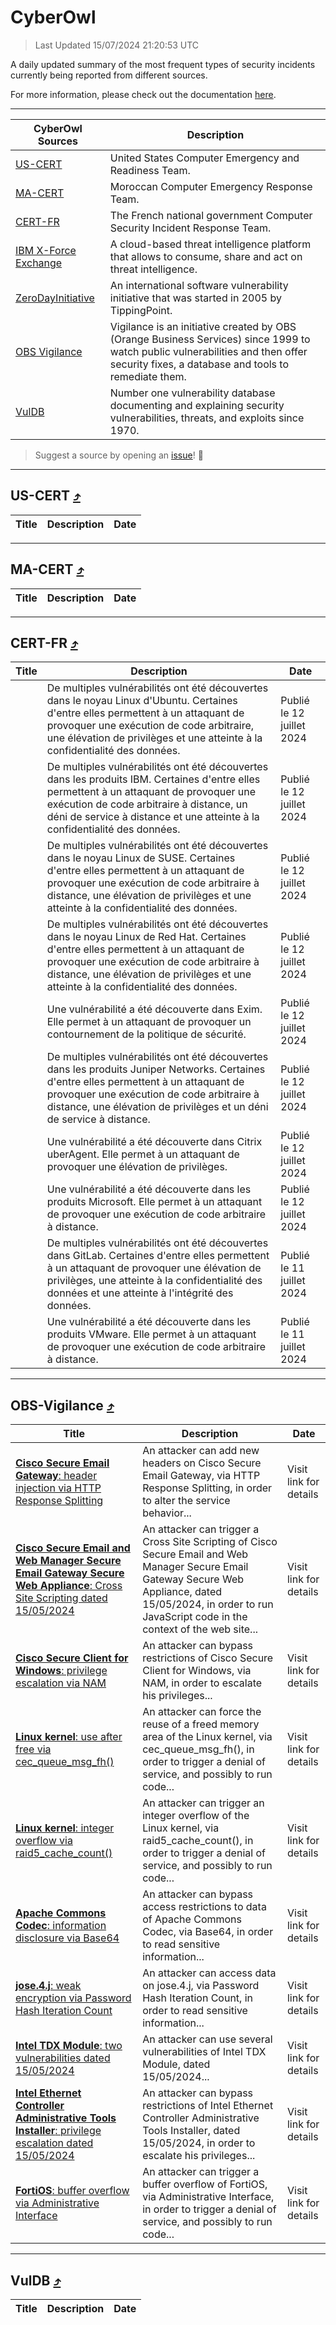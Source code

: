 
 <div id='top'></div>

# CyberOwl

 > Last Updated 15/07/2024 21:20:53 UTC
 
 A daily updated summary of the most frequent types of security incidents currently being reported from different sources.
 
 For more information, please check out the documentation [here](./docs/README.md).
 
 ---
 |CyberOwl Sources|Description|
 |---|---|
 |[US-CERT](#us-cert-arrow_heading_up)|United States Computer Emergency and Readiness Team.|
 |[MA-CERT](#ma-cert-arrow_heading_up)|Moroccan Computer Emergency Response Team.|
 |[CERT-FR](#cert-fr-arrow_heading_up)|The French national government Computer Security Incident Response Team.|
 |[IBM X-Force Exchange](#ibmcloud-arrow_heading_up)|A cloud-based threat intelligence platform that allows to consume, share and act on threat intelligence.|
 |[ZeroDayInitiative](#zerodayinitiative-arrow_heading_up)|An international software vulnerability initiative that was started in 2005 by TippingPoint.|
 |[OBS Vigilance](#obs-vigilance-arrow_heading_up)|Vigilance is an initiative created by OBS (Orange Business Services) since 1999 to watch public vulnerabilities and then offer security fixes, a database and tools to remediate them.|
 |[VulDB](#vuldb-arrow_heading_up)|Number one vulnerability database documenting and explaining security vulnerabilities, threats, and exploits since 1970.|
 
 > Suggest a source by opening an [issue](https://github.com/karimhabush/cyberowl/issues)! :raised_hands:
 ---

## US-CERT [:arrow_heading_up:](#cyberowl)

 |Title|Description|Date|
 |---|---|---|
 
 ---

## MA-CERT [:arrow_heading_up:](#cyberowl)

 |Title|Description|Date|
 |---|---|---|
 
 ---

## CERT-FR [:arrow_heading_up:](#cyberowl)

 |Title|Description|Date|
 |---|---|---|
 |[](https://www.cert.ssi.gouv.fr/avis/CERTFR-2024-AVI-0580/)|De multiples vulnérabilités ont été découvertes dans le noyau Linux d'Ubuntu. Certaines d'entre elles permettent à un attaquant de provoquer une exécution de code arbitraire, une élévation de privilèges et une atteinte à la confidentialité des données.|Publié le 12 juillet 2024|
 |[](https://www.cert.ssi.gouv.fr/avis/CERTFR-2024-AVI-0579/)|De multiples vulnérabilités ont été découvertes dans les produits IBM. Certaines d'entre elles permettent à un attaquant de provoquer une exécution de code arbitraire à distance, un déni de service à distance et une atteinte à la confidentialité des données.|Publié le 12 juillet 2024|
 |[](https://www.cert.ssi.gouv.fr/avis/CERTFR-2024-AVI-0578/)|De multiples vulnérabilités ont été découvertes dans le noyau Linux de SUSE. Certaines d'entre elles permettent à un attaquant de provoquer une exécution de code arbitraire à distance, une élévation de privilèges et une atteinte à la confidentialité des données.|Publié le 12 juillet 2024|
 |[](https://www.cert.ssi.gouv.fr/avis/CERTFR-2024-AVI-0577/)|De multiples vulnérabilités ont été découvertes dans le noyau Linux de Red Hat. Certaines d'entre elles permettent à un attaquant de provoquer une exécution de code arbitraire à distance, une élévation de privilèges et une atteinte à la confidentialité des données.|Publié le 12 juillet 2024|
 |[](https://www.cert.ssi.gouv.fr/avis/CERTFR-2024-AVI-0576/)|Une vulnérabilité a été découverte dans Exim. Elle permet à un attaquant de provoquer un contournement de la politique de sécurité.|Publié le 12 juillet 2024|
 |[](https://www.cert.ssi.gouv.fr/avis/CERTFR-2024-AVI-0575/)|De multiples vulnérabilités ont été découvertes dans les produits Juniper Networks. Certaines d'entre elles permettent à un attaquant de provoquer une exécution de code arbitraire à distance, une élévation de privilèges et un déni de service à distance.|Publié le 12 juillet 2024|
 |[](https://www.cert.ssi.gouv.fr/avis/CERTFR-2024-AVI-0574/)|Une vulnérabilité a été découverte dans Citrix uberAgent. Elle permet à un attaquant de provoquer une élévation de privilèges.|Publié le 12 juillet 2024|
 |[](https://www.cert.ssi.gouv.fr/avis/CERTFR-2024-AVI-0573/)|Une vulnérabilité a été découverte dans les produits Microsoft. Elle permet à un attaquant de provoquer une exécution de code arbitraire à distance.|Publié le 12 juillet 2024|
 |[](https://www.cert.ssi.gouv.fr/avis/CERTFR-2024-AVI-0572/)|De multiples vulnérabilités ont été découvertes dans GitLab. Certaines d'entre elles permettent à un attaquant de provoquer une élévation de privilèges, une atteinte à la confidentialité des données et une atteinte à l'intégrité des données.|Publié le 11 juillet 2024|
 |[](https://www.cert.ssi.gouv.fr/avis/CERTFR-2024-AVI-0571/)|Une vulnérabilité a été découverte dans les produits VMware. Elle permet à un attaquant de provoquer une exécution de code arbitraire à distance.|Publié le 11 juillet 2024|
 
 ---

## OBS-Vigilance [:arrow_heading_up:](#cyberowl)

 |Title|Description|Date|
 |---|---|---|
 |[<a href="https://vigilance.fr/vulnerability/Cisco-Secure-Email-Gateway-header-injection-via-HTTP-Response-Splitting-44317" class="noirorange"><b>Cisco Secure Email Gateway</b>: header injection via HTTP Response Splitting</a>](https://vigilance.fr/vulnerability/Cisco-Secure-Email-Gateway-header-injection-via-HTTP-Response-Splitting-44317)|An attacker can add new headers on Cisco Secure Email Gateway, via HTTP Response Splitting, in order to alter the service behavior...|Visit link for details|
 |[<a href="https://vigilance.fr/vulnerability/Cisco-Secure-Email-and-Web-Manager-Secure-Email-Gateway-Secure-Web-Appliance-Cross-Site-Scripting-dated-15-05-2024-44316" class="noirorange"><b>Cisco Secure Email and Web Manager  Secure Email Gateway  Secure Web Appliance</b>: Cross Site Scripting dated 15/05/2024</a>](https://vigilance.fr/vulnerability/Cisco-Secure-Email-and-Web-Manager-Secure-Email-Gateway-Secure-Web-Appliance-Cross-Site-Scripting-dated-15-05-2024-44316)|An attacker can trigger a Cross Site Scripting of Cisco Secure Email and Web Manager  Secure Email Gateway  Secure Web Appliance, dated 15/05/2024, in order to run JavaScript code in the context of the web site...|Visit link for details|
 |[<a href="https://vigilance.fr/vulnerability/Cisco-Secure-Client-for-Windows-privilege-escalation-via-NAM-44315" class="noirorange"><b>Cisco Secure Client for Windows</b>: privilege escalation via NAM</a>](https://vigilance.fr/vulnerability/Cisco-Secure-Client-for-Windows-privilege-escalation-via-NAM-44315)|An attacker can bypass restrictions of Cisco Secure Client for Windows, via NAM, in order to escalate his privileges...|Visit link for details|
 |[<a href="https://vigilance.fr/vulnerability/Linux-kernel-use-after-free-via-cec-queue-msg-fh-44312" class="noirorange"><b>Linux kernel</b>: use after free via cec_queue_msg_fh()</a>](https://vigilance.fr/vulnerability/Linux-kernel-use-after-free-via-cec-queue-msg-fh-44312)|An attacker can force the reuse of a freed memory area of the Linux kernel, via cec_queue_msg_fh(), in order to trigger a denial of service, and possibly to run code...|Visit link for details|
 |[<a href="https://vigilance.fr/vulnerability/Linux-kernel-integer-overflow-via-raid5-cache-count-44311" class="noirorange"><b>Linux kernel</b>: integer overflow via raid5_cache_count()</a>](https://vigilance.fr/vulnerability/Linux-kernel-integer-overflow-via-raid5-cache-count-44311)|An attacker can trigger an integer overflow of the Linux kernel, via raid5_cache_count(), in order to trigger a denial of service, and possibly to run code...|Visit link for details|
 |[<a href="https://vigilance.fr/vulnerability/Apache-Commons-Codec-information-disclosure-via-Base64-44310" class="noirorange"><b>Apache Commons Codec</b>: information disclosure via Base64</a>](https://vigilance.fr/vulnerability/Apache-Commons-Codec-information-disclosure-via-Base64-44310)|An attacker can bypass access restrictions to data of Apache Commons Codec, via Base64, in order to read sensitive information...|Visit link for details|
 |[<a href="https://vigilance.fr/vulnerability/jose-4-j-weak-encryption-via-Password-Hash-Iteration-Count-44309" class="noirorange"><b>jose.4.j</b>: weak encryption via Password Hash Iteration Count</a>](https://vigilance.fr/vulnerability/jose-4-j-weak-encryption-via-Password-Hash-Iteration-Count-44309)|An attacker can access data on jose.4.j, via Password Hash Iteration Count, in order to read sensitive information...|Visit link for details|
 |[<a href="https://vigilance.fr/vulnerability/Intel-TDX-Module-two-vulnerabilities-dated-15-05-2024-44307" class="noirorange"><b>Intel TDX Module</b>: two vulnerabilities dated 15/05/2024</a>](https://vigilance.fr/vulnerability/Intel-TDX-Module-two-vulnerabilities-dated-15-05-2024-44307)|An attacker can use several vulnerabilities of Intel TDX Module, dated 15/05/2024...|Visit link for details|
 |[<a href="https://vigilance.fr/vulnerability/Intel-Ethernet-Controller-Administrative-Tools-Installer-privilege-escalation-dated-15-05-2024-44303" class="noirorange"><b>Intel Ethernet Controller Administrative Tools Installer</b>: privilege escalation dated 15/05/2024</a>](https://vigilance.fr/vulnerability/Intel-Ethernet-Controller-Administrative-Tools-Installer-privilege-escalation-dated-15-05-2024-44303)|An attacker can bypass restrictions of Intel Ethernet Controller Administrative Tools Installer, dated 15/05/2024, in order to escalate his privileges...|Visit link for details|
 |[<a href="https://vigilance.fr/vulnerability/FortiOS-buffer-overflow-via-Administrative-Interface-44297" class="noirorange"><b>FortiOS</b>: buffer overflow via Administrative Interface</a>](https://vigilance.fr/vulnerability/FortiOS-buffer-overflow-via-Administrative-Interface-44297)|An attacker can trigger a buffer overflow of FortiOS, via Administrative Interface, in order to trigger a denial of service, and possibly to run code...|Visit link for details|
 
 ---

## VulDB [:arrow_heading_up:](#cyberowl)

 |Title|Description|Date|
 |---|---|---|
 
